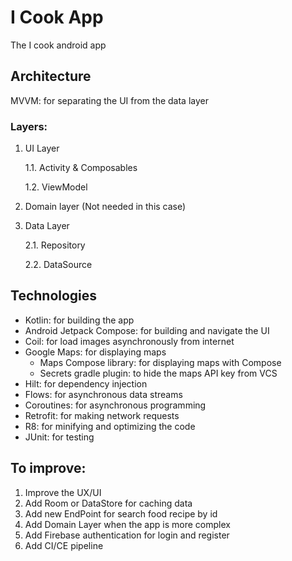 # I Cook App

The I cook android app

## Architecture

MVVM: for separating the UI from the data layer

### Layers:

1. UI Layer

    1.1. Activity & Composables

    1.2. ViewModel

2. Domain layer (Not needed in this case)

3. Data Layer

    2.1. Repository

    2.2. DataSource

## Technologies

- Kotlin: for building the app
- Android Jetpack Compose: for building and navigate the UI
- Coil: for load images asynchronously from internet
- Google Maps: for displaying maps
  * Maps Compose library: for displaying maps with Compose
  * Secrets gradle plugin: to hide the maps API key from VCS
- Hilt: for dependency injection
- Flows: for asynchronous data streams
- Coroutines: for asynchronous programming
- Retrofit: for making network requests
- R8: for minifying and optimizing the code
- JUnit: for testing

## To improve:

1. Improve the UX/UI
2. Add Room or DataStore for caching data
3. Add new EndPoint for search food recipe by id
4. Add Domain Layer when the app is more complex
5. Add Firebase authentication for login and register
6. Add CI/CE pipeline